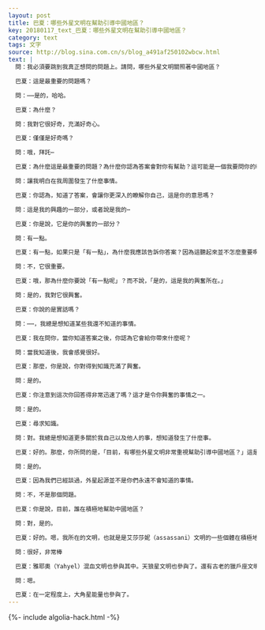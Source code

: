 ```yaml
---
layout: post
title: 巴夏：哪些外星文明在幫助引導中國地區？
key: 20180117_text_巴夏：哪些外星文明在幫助引導中國地區？
category: text
tags: 文字
source: http://blog.sina.com.cn/s/blog_a491af250102wbcw.html
text: |
  問：我必須要跳到我真正想問的問題上。請問，哪些外星文明關照著中國地區？

  巴夏：這是最重要的問題嗎？

  問：⋯⋯是的，哈哈。

  巴夏：為什麼？

  問：我對它很好奇，充滿好奇心。

  巴夏：僅僅是好奇嗎？

  問：哦，拜託⋯

  巴夏：為什麼這是最重要的問題？為什麼你認為答案會對你有幫助？這可能是一個我要問你的較好的問題。這個問題的答案，作為一個自我許可，將會給你帶來什麼呢？如果我回答了你，你認為它對你有什麼作用呢？

  問：讓我明白在我周圍發生了什麼事情。

  巴夏：你認為，知道了答案，會讓你更深入的瞭解你自己，這是你的意思嗎？

  問：這是我的興趣的一部分，或者說是我的⋯

  巴夏：你是說，它是你的興奮的一部分？

  問：有一點。

  巴夏：有一點，如果只是「有一點」，為什麼我應該告訴你答案？因為這聽起來並不怎麼重要啊。

  問：不，它很重要。

  巴夏：哦，那為什麼你要說「有一點呢」？而不說，「是的，這是我的興奮所在。」

  問：是的，我對它很興奮。

  巴夏：你說的是實話嗎？

  問：⋯⋯，我總是想知道某些我還不知道的事情。

  巴夏：我在問你，當你知道答案之後，你認為它會給你帶來什麼呢？

  問：當我知道後，我會感覺很好。

  巴夏：那麼，你是說，你對得到知識充滿了興奮。

  問：是的。

  巴夏：你注意到這次你回答得非常迅速了嗎？這才是令你興奮的事情之一。

  問：是的。

  巴夏：尋求知識。

  問：對。我總是想知道更多關於我自己以及他人的事，想知道發生了什麼事。

  巴夏：好的。那麼，你所問的是，「目前，有哪些外星文明非常重視幫助引導中國地區？」這是你的問題嗎？

  問：是的。

  巴夏：因為我們已經談過，外星起源並不是你們永遠不會知道的事情。

  問：不，不是那個問題。

  巴夏：你是說，目前，誰在積極地幫助中國地區？

  問：對，是的。

  巴夏：好的。嗯，我所在的文明，也就是是艾莎莎妮（assassani）文明的一些個體在積極地幫助中國地區。

  問：很好，非常棒

  巴夏：雅耶奧（Yahyel）混血文明也參與其中。天狼星文明也參與了。還有古老的獵戶座文明的一些個體也參與了。偶爾，昴宿星人也參與其中，不過，他們並不像其他文明參與得那麼多。

  問：嗯。

  巴夏：在一定程度上，大角星能量也參與了。
---
```


{%- include algolia-hack.html -%}
